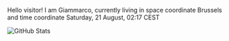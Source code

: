 Hello visitor! I am Giammarco, currently living in space coordinate Brussels and time coordinate Saturday, 21 August, 02:17 CEST

![GitHub Stats](https://github-readme-stats.vercel.app/api?username=grcasanova)
